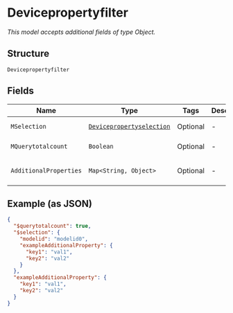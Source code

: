 
# Devicepropertyfilter

*This model accepts additional fields of type Object.*

## Structure

`Devicepropertyfilter`

## Fields

| Name | Type | Tags | Description | Getter | Setter |
|  --- | --- | --- | --- | --- | --- |
| `MSelection` | [`Devicepropertyselection`](../../doc/models/devicepropertyselection.md) | Optional | - | Devicepropertyselection getMSelection() | setMSelection(Devicepropertyselection mSelection) |
| `MQuerytotalcount` | `Boolean` | Optional | - | Boolean getMQuerytotalcount() | setMQuerytotalcount(Boolean mQuerytotalcount) |
| `AdditionalProperties` | `Map<String, Object>` | Optional | - | Object getAdditionalProperty(String key) | additionalProperty(String key, Object value) |

## Example (as JSON)

```json
{
  "$querytotalcount": true,
  "$selection": {
    "modelid": "modelid0",
    "exampleAdditionalProperty": {
      "key1": "val1",
      "key2": "val2"
    }
  },
  "exampleAdditionalProperty": {
    "key1": "val1",
    "key2": "val2"
  }
}
```

